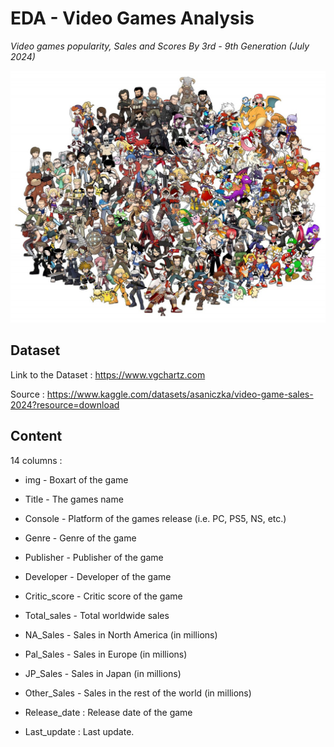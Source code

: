 # EDA - Video Games Analysis

*Video games popularity, Sales and Scores By 3rd - 9th Generation (July 2024)*

![Video Games Heroes](video_games_heroes.jpeg "Video Games Heroes")

## Dataset

Link to the Dataset : https://www.vgchartz.com

Source : https://www.kaggle.com/datasets/asaniczka/video-game-sales-2024?resource=download

## Content

14 columns :

- img - Boxart of the game

- Title - The games name

- Console - Platform of the games release (i.e. PC, PS5, NS, etc.)

- Genre - Genre of the game

- Publisher - Publisher of the game

- Developer - Developer of the game

- Critic_score - Critic score of the game

- Total_sales - Total worldwide sales

- NA_Sales - Sales in North America (in millions)

- Pal_Sales - Sales in Europe (in millions)

- JP_Sales - Sales in Japan (in millions)

- Other_Sales - Sales in the rest of the world (in millions)

- Release_date : Release date of the game

- Last_update : Last update.



